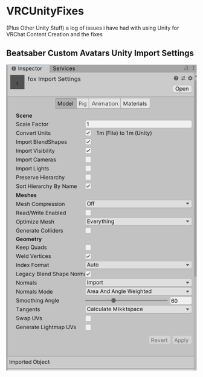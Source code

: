 # VRCUnityFixes
(Plus Other Unity Stuff)
a log of issues i have had with using Unity for VRChat Content Creation and the fixes


## Beatsaber Custom Avatars Unity Import Settings
![Import Settings](images/UnityBeatsaberCustomAvatars.PNG)
